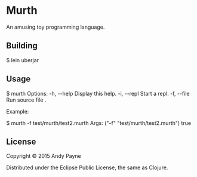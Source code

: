 # Murth

An amusing toy programming language.


## Building

$ lein uberjar

## Usage

$ murth
Options:
         -h, --help          Display this help.
         -i, --repl          Start a repl.
         -f, --file <file>   Run source file <file>.

Example:

$ murth -f test/murth/test2.murth
Args: ("-f" "test/murth/test2.murth")
true

## License

Copyright © 2015 Andy Payne

Distributed under the Eclipse Public License, the same as Clojure.
